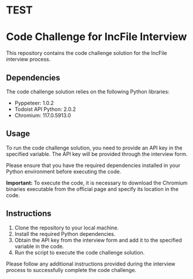 # TEST
<h1>Code Challenge for IncFile Interview</h1>

<p>This repository contains the code challenge solution for the IncFile interview process.</p>

<h2>Dependencies</h2>

<p>The code challenge solution relies on the following Python libraries:</p>

<ul>
  <li>Pyppeteer: 1.0.2</li>
  <li>Todoist API Python: 2.0.2</li>
  <li>Chromium: 117.0.5913.0</li>
</ul>

<h2>Usage</h2>

<p>To run the code challenge solution, you need to provide an API key in the specified variable. The API key will be provided through the interview form.</p>

<p>Please ensure that you have the required dependencies installed in your Python environment before executing the code.</p>

<p><strong>Important:</strong> To execute the code, it is necessary to download the Chromium binaries executable from the official page and specify its location in the code.</p>


<h2>Instructions</h2>

<ol>
  <li>Clone the repository to your local machine.</li>
  <li>Install the required Python dependencies.</li>
  <li>Obtain the API key from the interview form and add it to the specified variable in the code.</li>
  <li>Run the script to execute the code challenge solution.</li>
</ol>

<p>Please follow any additional instructions provided during the interview process to successfully complete the code challenge.</p>
